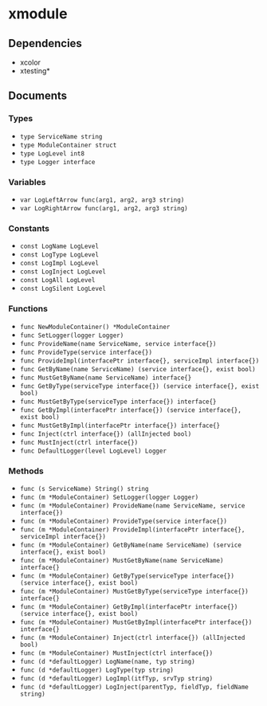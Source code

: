 # xmodule

## Dependencies

+ xcolor
+ xtesting*

## Documents

### Types

+ `type ServiceName string`
+ `type ModuleContainer struct`
+ `type LogLevel int8`
+ `type Logger interface`

### Variables

+ `var LogLeftArrow func(arg1, arg2, arg3 string)`
+ `var LogRightArrow func(arg1, arg2, arg3 string)`

### Constants

+ `const LogName LogLevel`
+ `const LogType LogLevel`
+ `const LogImpl LogLevel`
+ `const LogInject LogLevel`
+ `const LogAll LogLevel`
+ `const LogSilent LogLevel`

### Functions

+ `func NewModuleContainer() *ModuleContainer`
+ `func SetLogger(logger Logger)`
+ `func ProvideName(name ServiceName, service interface{})`
+ `func ProvideType(service interface{})`
+ `func ProvideImpl(interfacePtr interface{}, serviceImpl interface{})`
+ `func GetByName(name ServiceName) (service interface{}, exist bool)`
+ `func MustGetByName(name ServiceName) interface{}`
+ `func GetByType(serviceType interface{}) (service interface{}, exist bool)`
+ `func MustGetByType(serviceType interface{}) interface{}`
+ `func GetByImpl(interfacePtr interface{}) (service interface{}, exist bool)`
+ `func MustGetByImpl(interfacePtr interface{}) interface{}`
+ `func Inject(ctrl interface{}) (allInjected bool)`
+ `func MustInject(ctrl interface{})`
+ `func DefaultLogger(level LogLevel) Logger`

### Methods

+ `func (s ServiceName) String() string`
+ `func (m *ModuleContainer) SetLogger(logger Logger)`
+ `func (m *ModuleContainer) ProvideName(name ServiceName, service interface{})`
+ `func (m *ModuleContainer) ProvideType(service interface{})`
+ `func (m *ModuleContainer) ProvideImpl(interfacePtr interface{}, serviceImpl interface{})`
+ `func (m *ModuleContainer) GetByName(name ServiceName) (service interface{}, exist bool)`
+ `func (m *ModuleContainer) MustGetByName(name ServiceName) interface{}`
+ `func (m *ModuleContainer) GetByType(serviceType interface{}) (service interface{}, exist bool)`
+ `func (m *ModuleContainer) MustGetByType(serviceType interface{}) interface{}`
+ `func (m *ModuleContainer) GetByImpl(interfacePtr interface{}) (service interface{}, exist bool)`
+ `func (m *ModuleContainer) MustGetByImpl(interfacePtr interface{}) interface{}`
+ `func (m *ModuleContainer) Inject(ctrl interface{}) (allInjected bool)`
+ `func (m *ModuleContainer) MustInject(ctrl interface{})`
+ `func (d *defaultLogger) LogName(name, typ string)`
+ `func (d *defaultLogger) LogType(typ string)`
+ `func (d *defaultLogger) LogImpl(itfTyp, srvTyp string)`
+ `func (d *defaultLogger) LogInject(parentTyp, fieldTyp, fieldName string)`

